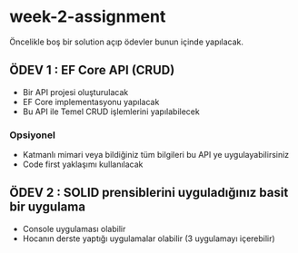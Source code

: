 # week-2-assignment

Öncelikle boş bir solution açıp ödevler bunun içinde yapılacak.

## ÖDEV 1 : EF Core API (CRUD) 
- Bir API projesi oluşturulacak
- EF Core implementasyonu yapılacak
- Bu API ile Temel CRUD işlemlerini yapılabilecek

### Opsiyonel
- Katmanlı mimari veya bildiğiniz tüm bilgileri bu API ye uygulayabilirsiniz
- Code first yaklaşımı kullanılacak

## ÖDEV 2 : SOLID prensiblerini uyguladığınız basit bir uygulama
- Console uygulaması olabilir
- Hocanın derste yaptığı uygulamalar olabilir (3 uygulamayı içerebilir)
 
